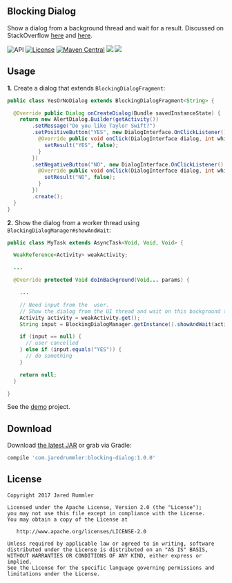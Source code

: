 ## Blocking Dialog

Show a dialog from a background thread and wait for a result. Discussed on StackOverflow [here](http://stackoverflow.com/q/4381296/1048340) and [here](http://stackoverflow.com/q/2028697/1048340).

<img src="https://img.shields.io/badge/API-11%2B-blue.svg?style=flat" alt="API" /> <a target="_blank" href="LICENSE.txt"><img src="http://img.shields.io/:license-apache-blue.svg" alt="License" /></a> <a target="_blank" href="https://maven-badges.herokuapp.com/maven-central/com.jaredrummler/blocking-dialog"><img src="https://maven-badges.herokuapp.com/maven-central/com.jaredrummler/blocking-dialog/badge.svg" alt="Maven Central" /></a> <img src="https://img.shields.io/badge/methods-20-e91e63.svg" /> <a target="_blank" href="https://twitter.com/jaredrummler"><img src="https://img.shields.io/twitter/follow/jaredrummler.svg?style=social" /></a>

## Usage

**1.** Create a dialog that extends `BlockingDialogFragment`:

```java
public class YesOrNoDialog extends BlockingDialogFragment<String> {

  @Override public Dialog onCreateDialog(Bundle savedInstanceState) {
    return new AlertDialog.Builder(getActivity())
        .setMessage("Do you like Taylor Swift?")
        .setPositiveButton("YES", new DialogInterface.OnClickListener() {
          @Override public void onClick(DialogInterface dialog, int which) {
            setResult("YES", false);
          }
        })
        .setNegativeButton("NO", new DialogInterface.OnClickListener() {
          @Override public void onClick(DialogInterface dialog, int which) {
            setResult("NO", false);
          }
        })
        .create();
  }
}
```

**2.** Show the dialog from a worker thread using `BlockingDialogManager#showAndWait`:

```java
public class MyTask extends AsyncTask<Void, Void, Void> {

  WeakReference<Activity> weakActivity;

  ...

  @Override protected Void doInBackground(Void... params) {

    ...

    // Need input from the  user.
    // Show the dialog from the UI thread and wait on this background thread for a result
    Activity activity = weakActivity.get();
    String input = BlockingDialogManager.getInstance().showAndWait(activity, new YesOrNoDialog());

    if (input == null) {
      // user cancelled
    } else if (input.equals("YES")) {
      // do something
    }

    return null;
  }

}
```

See the [demo](demo) project.

## Download

Download [the latest JAR](https://repo1.maven.org/maven2/com/jaredrummler/blocking-dialog/1.0.0/blocking-dialog-1.0.0.jar) or grab via Gradle:

```groovy
compile 'com.jaredrummler:blocking-dialog:1.0.0'
```

## License

    Copyright 2017 Jared Rummler

    Licensed under the Apache License, Version 2.0 (the "License");
    you may not use this file except in compliance with the License.
    You may obtain a copy of the License at

       http://www.apache.org/licenses/LICENSE-2.0

    Unless required by applicable law or agreed to in writing, software
    distributed under the License is distributed on an "AS IS" BASIS,
    WITHOUT WARRANTIES OR CONDITIONS OF ANY KIND, either express or implied.
    See the License for the specific language governing permissions and
    limitations under the License.
